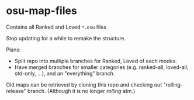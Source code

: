 # osu-map-files
Contains all Ranked and Loved `*.osu` files

Stop updating for a while to remake the structure.

Plans:
- Split repo into multiple branches for Ranked, Loved of each modes.
- Have merged branches for smaller categories (e.g. ranked-all, loved-all, std-only, ...), and an "everything" branch.

Old maps can be retrieved by cloning this repo and checking out "rolling-release" branch. (Although it is no longer *rolling* atm.)
